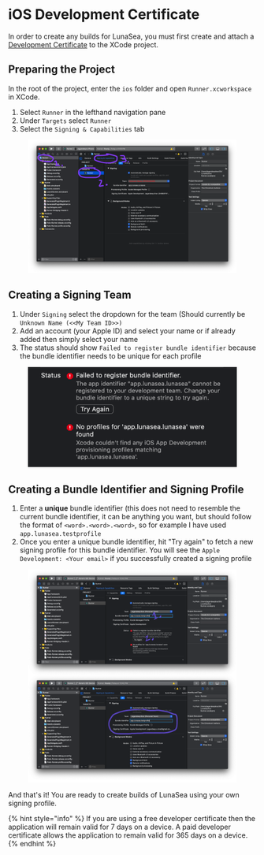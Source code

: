 # iOS Development Certificate

In order to create any builds for LunaSea, you must first create and attach a [Development Certificate](https://developer.apple.com/support/certificates/) to the XCode project.

## Preparing the Project

&#x20;In the root of the project, enter the `ios` folder and open `Runner.xcworkspace` in XCode.

1. Select `Runner` in the lefthand navigation pane
2. Under `Targets` select `Runner`
3. Select the `Signing & Capabilities` tab

<figure><img src="../../.gitbook/assets/image (3).png" alt=""><figcaption></figcaption></figure>

## Creating a Signing Team

1. Under `Signing` select the dropdown for the team (Should currently be `Unknown Name (<<My Team ID>>)`
2. Add an account (your Apple ID) and select your name or if already added then simply select your name
3. The status should show `Failed to register bundle identifier` because the bundle identifier needs to be unique for each profile

<figure><img src="../../.gitbook/assets/image (2).png" alt=""><figcaption></figcaption></figure>

## Creating a Bundle Identifier and Signing Profile

1. Enter a **unique** bundle identifier (this does not need to resemble the current bundle identifier, it can be anything you want, but should follow the format of `<word>.<word>.<word>`, so for example I have used `app.lunasea.testprofile`
2. Once you enter a unique bundle identifier, hit "Try again" to fetch a new signing profile for this bundle identifier. You will see the `Apple Development: <Your email>` if you successfully created a signing profile

<figure><img src="../../.gitbook/assets/image.png" alt=""><figcaption></figcaption></figure>

And that's it! You are ready to create builds of LunaSea using your own signing profile.

{% hint style="info" %}
If you are using a free developer certificate then the application will remain valid for 7 days on a device. A paid developer certificate allows the application to remain valid for 365 days on a device.
{% endhint %}
